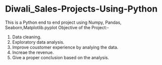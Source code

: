 # Diwali_Sales-Projects-Using-Python
This is a Python end to end project using Numpy, Pandas, Seaborn,Matplotlib.pyplot
Objective of the Project:-
1. Data cleaning.
2. Exploratory data analysis.
3. Improve coustomer experience by analying the data.
4. Increae the revenue.
5. Give a proper conclusion based on the analysis.
